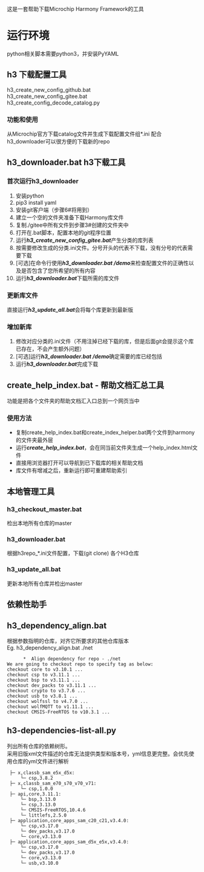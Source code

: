 这是一套帮助下载Microchip Harmony Framework的工具
# 运行环境
python相关脚本需要python3，并安装PyYAML

## h3 下载配置工具
h3_create_new_config_github.bat  
h3_create_new_config_gitee.bat  
h3_create_config_decode_catalog.py  
### 功能和使用
从Microchip官方下载catalog文件并生成下载配置文件组*.ini
配合h3_downloader可以很方便的下载新的repo

## h3_downloader.bat h3下载工具
### 首次运行h3_downloader
1. 安装python
2. pip3 install yaml
3. 安装git客户端（步骤6#将用到）
4. 建立一个空的文件夹准备下载Harmony库文件
5. 复制./gitee中所有文件到步骤3#创建的文件夹中
6. 打开在.bat脚本，配置本地的git程序位置
7. 运行***h3_create_new_config_gitee.bat***产生分类的库列表
8. 按需要修改生成的分类.ini文件。分号开头的代表不下载，没有分号的代表需要下载
9. [可选]在命令行使用***h3_downloader.bat /demo***来检查配置文件的正确性以及是否包含了您所希望的所有内容  
10. 运行***h3_downloader.bat***下载所需的库文件

### 更新库文件
直接运行***h3_update_all.bat***会将每个库更新到最新版

### 增加新库
1. 修改对应分类的.ini文件（不用注掉已经下载的库，但是后面git会提示这个库已存在，不会产生额外问题）
2. [可选]运行***h3_downloader.bat /demo***确定需要的库已经包括
3. 运行***h3_downloader.bat***完成下载

## create_help_index.bat - 帮助文档汇总工具
功能是把各个文件夹的帮助文档汇入口总到一个网页当中
### 使用方法
- 复制create_help_index.bat和create_index_helper.bat两个文件到harmony的文件夹最外层  
- 运行***create_help_index.bat***，会在同当前文件夹生成一个help_index.html文件  
- 直接用浏览器打开可以导航到已下载库的相关帮助文档  
- 库文件有增减之后，重新运行即可重建帮助索引

## 本地管理工具
### h3_checkout_master.bat
检出本地所有仓库的master
### h3_downloader.bat
根据h3repo_*.ini文件配置，下载(git clone) 各个H3仓库
### h3_update_all.bat
更新本地所有仓库并检出master

## 依赖性助手
## h3_dependency_align.bat
根据参数指明的仓库，对齐它所要求的其他仓库版本  
Eg. h3_dependency_align.bat ./net
```
      *  Align dependency for repo - ./net
We are going to checkout repo to specify tag as below:
checkout core to v3.10.1 ...
checkout csp to v3.11.1 ...
checkout bsp to v3.11.1 ...
checkout dev_packs to v3.11.1 ...
checkout crypto to v3.7.6 ...
checkout usb to v3.8.1 ...
checkout wolfssl to v4.7.0 ...
checkout wolfMQTT to v1.11.1 ...
checkout CMSIS-FreeRTOS to v10.3.1 ...
```

## h3-dependencies-list-all.py
列出所有仓库的依赖树形。  
采用旧版xml文件描述的仓库无法提供类型和版本号，yml信息更完整。会优先使用仓库的yml文件进行解析  
```
 ├─ x,classb_sam_e5x_d5x:  
     └─ csp,3.8.2  
 ├─ x,classb_sam_e70_s70_v70_v71:  
     └─ csp,1.0.0  
 ├─ api,core,3.11.1:  
     └─ bsp,3.13.0  
     └─ csp,3.13.0  
     └─ CMSIS-FreeRTOS,10.4.6  
     └─ littlefs,2.5.0  
 ├─ application,core_apps_sam_c20_c21,v3.4.0:  
     └─ csp,v3.17.0  
     └─ dev_packs,v3.17.0  
     └─ core,v3.13.0  
 ├─ application,core_apps_sam_d5x_e5x,v3.4.0:  
     └─ csp,v3.17.0  
     └─ dev_packs,v3.17.0  
     └─ core,v3.13.0  
     └─ usb,v3.10.0  
```  
